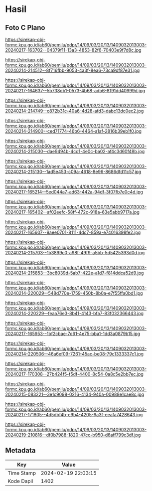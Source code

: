 # Hasil

## Foto C Plano

https://sirekap-obj-formc.kpu.go.id/ab60/pemilu/pdpr/14/09/03/20/13/1409032013003-20240217-163702--04379f11-13a3-4853-82f6-70403e9f7d8c.jpg

https://sirekap-obj-formc.kpu.go.id/ab60/pemilu/pdpr/14/09/03/20/13/1409032013003-20240214-214512--8f716fbb-9053-4a3f-8ea6-73ca9df87e31.jpg

https://sirekap-obj-formc.kpu.go.id/ab60/pemilu/pdpr/14/09/03/20/13/1409032013003-20240217-164637--5b738db1-0573-4b68-adb6-8191dd40999d.jpg

https://sirekap-obj-formc.kpu.go.id/ab60/pemilu/pdpr/14/09/03/20/13/1409032013003-20240214-214749--c872b31c-40a6-4d28-afd3-dabc13dc0ec2.jpg

https://sirekap-obj-formc.kpu.go.id/ab60/pemilu/pdpr/14/09/03/20/13/1409032013003-20240214-214900--ced71774-46b6-4464-a1af-2816b39eb1f0.jpg

https://sirekap-obj-formc.kpu.go.id/ab60/pemilu/pdpr/14/09/03/20/13/1409032013003-20240214-215030--dae9494b-4cd1-4e0c-ba02-af4c3d60f48b.jpg

https://sirekap-obj-formc.kpu.go.id/ab60/pemilu/pdpr/14/09/03/20/13/1409032013003-20240214-215130--1ad5e453-c09a-4618-8e96-8686dfd11c57.jpg

https://sirekap-obj-formc.kpu.go.id/ab60/pemilu/pdpr/14/09/03/20/13/1409032013003-20240217-165214--5ed044a7-ad63-442a-94df-3f07fb7e0c4d.jpg

https://sirekap-obj-formc.kpu.go.id/ab60/pemilu/pdpr/14/09/03/20/13/1409032013003-20240217-165402--af02eefc-58ff-472c-918a-63e5abb9717a.jpg

https://sirekap-obj-formc.kpu.go.id/ab60/pemilu/pdpr/14/09/03/20/13/1409032013003-20240217-165607--9aee0701-8111-4dc7-859a-e74016398fe2.jpg

https://sirekap-obj-formc.kpu.go.id/ab60/pemilu/pdpr/14/09/03/20/13/1409032013003-20240214-215703--1b3899c0-a98f-49f9-a5bb-5d5425393d0d.jpg

https://sirekap-obj-formc.kpu.go.id/ab60/pemilu/pdpr/14/09/03/20/13/1409032013003-20240214-215853--3bc8039d-5ab7-422e-a1d7-f814ddca52d9.jpg

https://sirekap-obj-formc.kpu.go.id/ab60/pemilu/pdpr/14/09/03/20/13/1409032013003-20240214-220029--548d770e-1759-450b-8b0a-e7f55ffa0bd1.jpg

https://sirekap-obj-formc.kpu.go.id/ab60/pemilu/pdpr/14/09/03/20/13/1409032013003-20240214-220229--feaa76e3-8b41-4143-bfa7-83f032366443.jpg

https://sirekap-obj-formc.kpu.go.id/ab60/pemilu/pdpr/14/09/03/20/13/1409032013003-20240217-165953--1bf2cbae-7d61-4e75-bba1-1dd3a0879b15.jpg

https://sirekap-obj-formc.kpu.go.id/ab60/pemilu/pdpr/14/09/03/20/13/1409032013003-20240214-220506--46a6ef09-7261-45ac-be08-79c1333337c1.jpg

https://sirekap-obj-formc.kpu.go.id/ab60/pemilu/pdpr/14/09/03/20/13/1409032013003-20240217-170308--27b424f5-f5df-4400-8c54-0a8c5e2bb7ec.jpg

https://sirekap-obj-formc.kpu.go.id/ab60/pemilu/pdpr/14/09/03/20/13/1409032013003-20240215-083221--3e1c9098-0216-4134-940a-00988e1cae8c.jpg

https://sirekap-obj-formc.kpu.go.id/ab60/pemilu/pdpr/14/09/03/20/13/1409032013003-20240217-171805--4d5dbf4b-e9b4-4205-9a3f-eeafa7428643.jpg

https://sirekap-obj-formc.kpu.go.id/ab60/pemilu/pdpr/14/09/03/20/13/1409032013003-20240219-210816--df0b7988-1820-47cc-b950-d6aff799c3df.jpg


## Metadata

| Key        | Value               |
| ---------- | ------------------- |
| Time Stamp | 2024-02-19 22:03:15 |
| Kode Dapil | 1402                |



